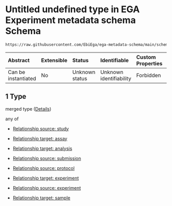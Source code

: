 # Untitled undefined type in EGA Experiment metadata schema Schema

```txt
https://raw.githubusercontent.com/EbiEga/ega-metadata-schema/main/schemas/EGA.experiment.json#/properties/experimentRelationships/items/allOf/1/anyOf/0/allOf/1
```



| Abstract            | Extensible | Status         | Identifiable            | Custom Properties | Additional Properties | Access Restrictions | Defined In                                                                           |
| :------------------ | :--------- | :------------- | :---------------------- | :---------------- | :-------------------- | :------------------ | :----------------------------------------------------------------------------------- |
| Can be instantiated | No         | Unknown status | Unknown identifiability | Forbidden         | Allowed               | none                | [EGA.experiment.json\*](../../../schemas/EGA.experiment.json "open original schema") |

## 1 Type

merged type ([Details](ega-1-properties-experiment-relationships-items-allof-relationship-constraints-for-an-experiment-anyof-allowed-relationships-of-type-referencedby-main-ones-allof-1.md))

any of

*   [Relationship source: study](ega-4-defs-relationship-source-study.md "check type definition")

*   [Relationship target: assay](ega-4-defs-relationship-target-assay.md "check type definition")

*   [Relationship target: analysis](ega-4-defs-relationship-target-analysis.md "check type definition")

*   [Relationship source: submission](ega-4-defs-relationship-source-submission.md "check type definition")

*   [Relationship source: protocol](ega-4-defs-relationship-source-protocol.md "check type definition")

*   [Relationship target: experiment](ega-4-defs-relationship-target-experiment.md "check type definition")

*   [Relationship source: experiment](ega-4-defs-relationship-source-experiment.md "check type definition")

*   [Relationship target: sample](ega-4-defs-relationship-target-sample.md "check type definition")
